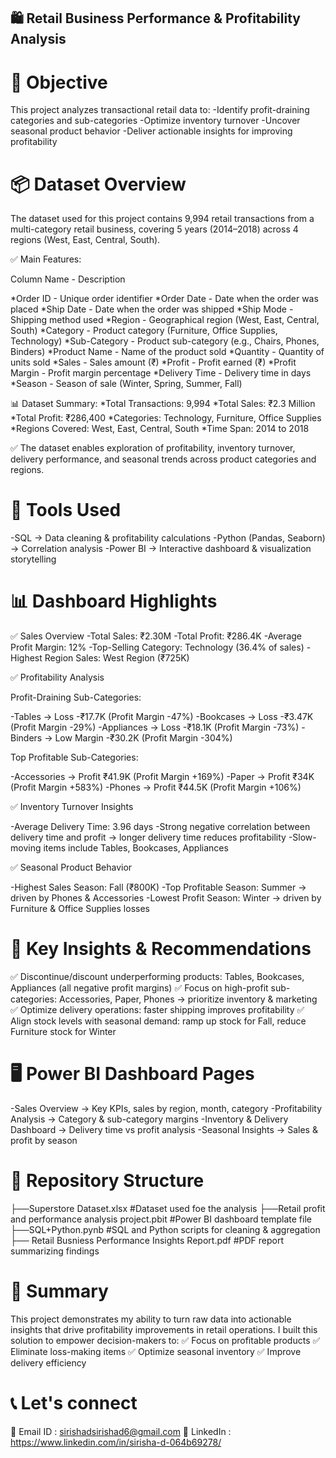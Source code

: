 ## 🛍️ Retail Business Performance & Profitability Analysis

# 🎯 Objective

This project analyzes transactional retail data to:
-Identify profit-draining categories and sub-categories
-Optimize inventory turnover
-Uncover seasonal product behavior
-Deliver actionable insights for improving profitability

# 📦 Dataset Overview
The dataset used for this project contains 9,994 retail transactions from a multi-category retail business, covering 5 years (2014–2018) across 4 regions (West, East, Central, South).

✅ Main Features:

Column Name  -  	Description

*Order ID	   -   Unique order identifier
*Order Date	 -   Date when the order was placed
*Ship Date	  -   Date when the order was shipped
*Ship Mode	  -   Shipping method used
*Region	     -   Geographical region (West, East, Central, South)
*Category	   -   Product category (Furniture, Office Supplies, Technology)
*Sub-Category - 	Product sub-category (e.g., Chairs, Phones, Binders)
*Product Name	 -  Name of the product sold
*Quantity	   -   Quantity of units sold
*Sales	       -   Sales amount (₹)
*Profit	      -  Profit earned (₹)
*Profit Margin	-  Profit margin percentage
*Delivery Time	-  Delivery time in days
*Season	       - Season of sale (Winter, Spring, Summer, Fall)

📊 Dataset Summary:
*Total Transactions: 9,994
*Total Sales: ₹2.3 Million
*Total Profit: ₹286,400
*Categories: Technology, Furniture, Office Supplies
*Regions Covered: West, East, Central, South
*Time Span: 2014 to 2018

✅ The dataset enables exploration of profitability, inventory turnover, delivery performance, and seasonal trends across product categories and regions.

# 🧰 Tools Used
-SQL → Data cleaning & profitability calculations
-Python (Pandas, Seaborn) → Correlation analysis
-Power BI → Interactive dashboard & visualization storytelling

# 📊 Dashboard Highlights

 ✅ Sales Overview
-Total Sales: ₹2.30M
-Total Profit: ₹286.4K
-Average Profit Margin: 12%
-Top-Selling Category: Technology (36.4% of sales)
-Highest Region Sales: West Region (₹725K)

 ✅ Profitability Analysis

 Profit-Draining Sub-Categories:

-Tables → Loss -₹17.7K (Profit Margin -47%)
-Bookcases → Loss -₹3.47K (Profit Margin -29%)
-Appliances → Loss -₹18.1K (Profit Margin -73%)
-Binders → Low Margin -₹30.2K (Profit Margin -304%)

 Top Profitable Sub-Categories:

-Accessories → Profit ₹41.9K (Profit Margin +169%)
-Paper → Profit ₹34K (Profit Margin +583%)
-Phones → Profit ₹44.5K (Profit Margin +106%)

 ✅ Inventory Turnover Insights

-Average Delivery Time: 3.96 days
-Strong negative correlation between delivery time and profit → longer delivery time reduces profitability
-Slow-moving items include Tables, Bookcases, Appliances

 ✅ Seasonal Product Behavior

-Highest Sales Season: Fall (₹800K)
-Top Profitable Season: Summer → driven by Phones & Accessories
-Lowest Profit Season: Winter → driven by Furniture & Office Supplies losses

# 📝 Key Insights & Recommendations

✅ Discontinue/discount underperforming products: Tables, Bookcases, Appliances (all negative profit margins)
✅ Focus on high-profit sub-categories: Accessories, Paper, Phones → prioritize inventory & marketing
✅ Optimize delivery operations: faster shipping improves profitability
✅ Align stock levels with seasonal demand: ramp up stock for Fall, reduce Furniture stock for Winter

# 🖥️ Power BI Dashboard Pages

-Sales Overview → Key KPIs, sales by region, month, category
-Profitability Analysis → Category & sub-category margins
-Inventory & Delivery Dashboard → Delivery time vs profit analysis
-Seasonal Insights → Sales & profit by season

# 📂 Repository Structure

├──Superstore Dataset.xlsx                                   #Dataset used foe the analysis
├──Retail profit and performance analysis project.pbit	      #Power BI dashboard template file
├──SQL+Python.pynb	                                          #SQL and Python scripts for cleaning & aggregation
├── Retail Busniess Performance Insights Report.pdf	          #PDF report summarizing findings 

# 📝 Summary
This project demonstrates my ability to turn raw data into actionable insights that drive profitability improvements in retail operations. I built this solution to empower decision-makers to:
✅ Focus on profitable products
✅ Eliminate loss-making items
✅ Optimize seasonal inventory
✅ Improve delivery efficiency

# 📞 Let's connect
📧 Email ID : sirishadsirishad6@gmail.com
💼 LinkedIn : https://www.linkedin.com/in/sirisha-d-064b69278/


